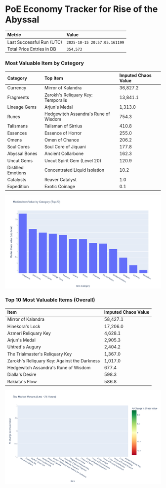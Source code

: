 # PoE Economy Tracker for Rise of the Abyssal

<!-- START_MAINTENANCE -->
| Metric | Value |
|:---|:---|
| Last Successful Run (UTC) | `2025-10-15 20:57:05.161199` |
| Total Price Entries in DB | `354,573` |

<!-- END_MAINTENANCE -->

<!-- START_DATAFRAME_DEBUG -->
<!-- END_DATAFRAME_DEBUG -->

<!-- START_CATEGORY_ANALYSIS -->
### Most Valuable Item by Category
| Category | Top Item | Imputed Chaos Value |
| :--- | :--- | :--- |
| Currency | Mirror of Kalandra | 36,827.2 |
| Fragments | Zarokh's Reliquary Key: Temporalis | 13,841.1 |
| Lineage Gems | Arjun's Medal | 1,313.0 |
| Runes | Hedgewitch Assandra's Rune of Wisdom | 754.3 |
| Talismans | Talisman of Sirrius | 410.8 |
| Essences | Essence of Horror | 255.0 |
| Omens | Omen of Chance | 206.2 |
| Soul Cores | Soul Core of Jiquani | 177.8 |
| Abyssal Bones | Ancient Collarbone | 162.3 |
| Uncut Gems | Uncut Spirit Gem (Level 20) | 120.9 |
| Distilled Emotions | Concentrated Liquid Isolation | 10.2 |
| Catalysts | Reaver Catalyst | 1.0 |
| Expedition | Exotic Coinage | 0.1 |


![Category Analysis Chart](charts/category_analysis.png)
<!-- END_ANALYSIS -->

<!-- START_ANALYSIS -->
### Top 10 Most Valuable Items (Overall)
| Item | Imputed Chaos Value |
| :--- | :--- |
| Mirror of Kalandra | 58,427.1 |
| Hinekora's Lock | 17,206.0 |
| Azmeri Reliquary Key | 4,628.1 |
| Arjun's Medal | 2,905.3 |
| Uhtred's Augury | 2,404.2 |
| The Trialmaster's Reliquary Key | 1,367.0 |
| Zarokh's Reliquary Key: Against the Darkness | 1,017.0 |
| Hedgewitch Assandra's Rune of Wisdom | 677.4 |
| Dialla's Desire | 598.3 |
| Rakiata's Flow | 586.8 |


![Market Movers Chart](charts/market_movers.png)
<!-- END_ANALYSIS -->
